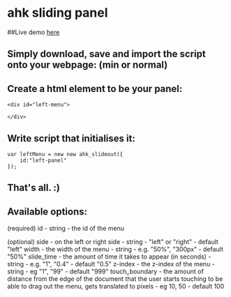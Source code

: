 # ahk sliding panel

##Live demo [here](http://www.allenhashkey.com/wp-content/uploads/2016/01/index.html)

## Simply download, save and import the script onto your webpage: (min or normal)
<script src="ahk-sliding-panel.js"></script>

## Create a html element to be your panel:
```
<div id="left-menu">

</div>
```
## Write script that initialises it:
```
var leftMenu = new new ahk_slideout({
	id:"left-panel"
});
```
## That's all. :)

## Available options:

(required)
id - string - the id of the menu

(optional)
side - on the left or right side - string - "left" or "right" - default "left"
width - the width of the menu - string - e.g. "50%", "300px" - default "50%"
slide_time - the amount of time it takes to appear (in seconds) - string - e.g. "1", "0.4" - default "0.5"
z-index - the z-index of the menu - string - eg "1", "99" - default "999"
touch_boundary - the amount of distance from the edge of the document that the user starts touching to be able to drag out the menu, gets translated to pixels - eg 10, 50 - default 100

